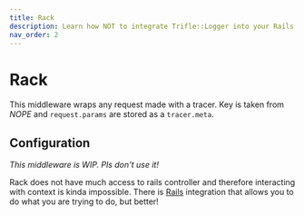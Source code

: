 ```yaml
---
title: Rack
description: Learn how NOT to integrate Trifle::Logger into your Rails app.
nav_order: 2
---
```


# Rack

This middleware wraps any request made with a tracer. Key is taken from _NOPE_ and `request.params` are stored as a `tracer.meta`.

## Configuration

_This middleware is WIP. Pls don't use it!_

Rack does not have much access to rails controller and therefore interacting with context is kinda impossible. There is [Rails](/docs/logger/middleware/rails.html) integration that allows you to do what you are trying to do, but better!
